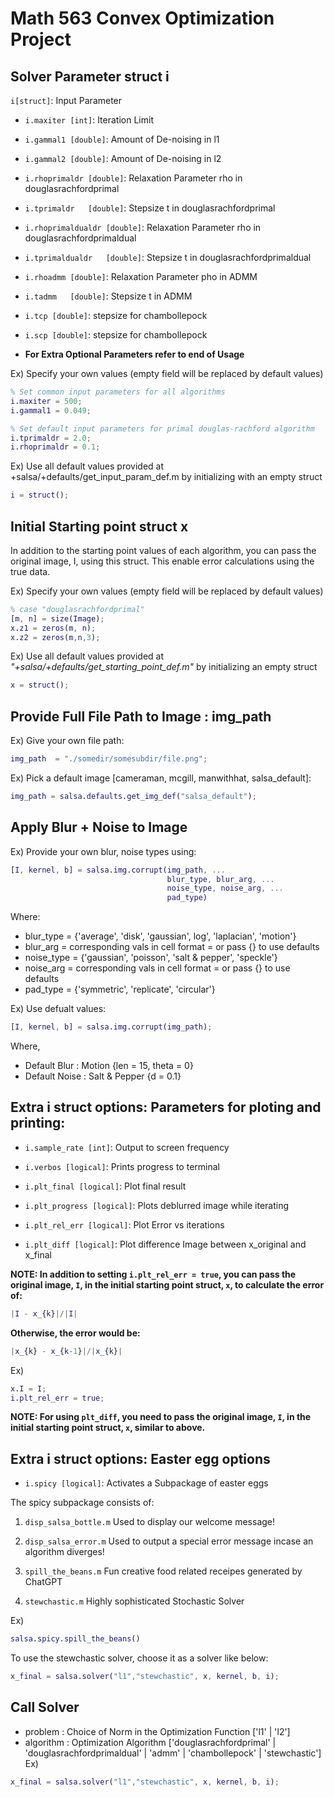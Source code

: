 # Math 563 Convex Optimization Project
## Solver Parameter struct i
```i[struct]```: Input Parameter
   - ```i.maxiter [int]```: Iteration Limit
   - ```i.gammal1 [double]```: Amount of De-noising in l1
   - ```i.gammal2 [double]```: Amount of De-noising in l2
    
   - ```i.rhoprimaldr [double]```: Relaxation Parameter rho in douglasrachfordprimal
   - ```i.tprimaldr   [double]```: Stepsize t in douglasrachfordprimal
    
   - ```i.rhoprimaldualdr [double]```: Relaxation Parameter rho in douglasrachfordprimaldual
   - ```i.tprimaldualdr   [double]```: Stepsize t in douglasrachfordprimaldual
    
   - ```i.rhoadmm [double]```: Relaxation Parameter pho in ADMM
   - ```i.tadmm   [double]```: Stepsize t in ADMM
    
   - ```i.tcp [double]```: stepsize for chambollepock
   - ```i.scp [double]```: stepsize for chambollepock

   - **For Extra Optional Parameters refer to end of Usage**

Ex) Specify your own values (empty field will be replaced by default values)
```matlab
% Set common input parameters for all algorithms
i.maxiter = 500;
i.gammal1 = 0.049;

% Set default input parameters for primal douglas-rachford algorithm
i.tprimaldr = 2.0;
i.rhoprimaldr = 0.1;
```

Ex) Use all default values provided at +salsa/+defaults/get_input_param_def.m
by initializing with an empty struct
```matlab
i = struct();
```



## Initial Starting point struct x
In addition to the starting point values of each algorithm, you can pass the original image, 
I, using this struct. This enable error calculations using the true data.

Ex) Specify your own values (empty field will be replaced by default values)
```matlab
% case "douglasrachfordprimal"
[m, n] = size(Image);
x.z1 = zeros(m, n);
x.z2 = zeros(m,n,3);
```

Ex) Use all default values provided at _"+salsa/+defaults/get_starting_point_def.m"_ by initializing an empty struct
```matlab
x = struct();
```
  
  
  
## Provide Full File Path to Image : img_path      
Ex) Give your own file path:
```matlab
img_path  = "./somedir/somesubdir/file.png";
```

Ex) Pick a default image [cameraman, mcgill, manwithhat, salsa_default]:
```matlab
img_path = salsa.defaults.get_img_def("salsa_default");
```


## Apply Blur + Noise to Image
Ex) Provide your own blur, noise types using:
```matlab
[I, kernel, b] = salsa.img.corrupt(img_path, ...
                                   blur_type, blur_arg, ...
                                   noise_type, noise_arg, ...
                                   pad_type)
```

Where:
- blur_type = {'average', 'disk', 'gaussian', log', 'laplacian', 'motion'}
- blur_arg  = corresponding vals in cell format
            = or pass {} to use defaults
- noise_type = {'gaussian', 'poisson', 'salt & pepper', 'speckle'}
- noise_arg  = corresponding vals in cell format
             = or pass {} to use defaults
- pad_type = {'symmetric', 'replicate', 'circular'}

Ex) Use defualt values:
```matlab
[I, kernel, b] = salsa.img.corrupt(img_path);
```

Where, 
- Default Blur  : Motion {len = 15, theta = 0}
- Default Noise : Salt & Pepper {d = 0.1}


## Extra i struct options: Parameters for ploting and printing: 
- ```i.sample_rate [int]```: Output to screen frequency
- ```i.verbos [logical]```: Prints progress to terminal
    
- ```i.plt_final [logical]```: Plot final result
- ```i.plt_progress [logical]```: Plots deblurred image while iterating
- ```i.plt_rel_err [logical]```: Plot Error vs iterations
- ```i.plt_diff [logical]```: Plot difference Image between x_original and x_final
    
**NOTE: In addition to setting ```i.plt_rel_err = true```, you can pass
        the original image, ```I```, in the initial starting point struct, ```x```, to
        calculate the error of:**
        
```matlab
|I - x_{k}|/|I| 
 ```
 
**Otherwise, the error would be:**
```matlab
|x_{k} - x_{k-1}|/|x_{k}|
```

Ex) 
```matlab
x.I = I;
i.plt_rel_err = true;
```
        
**NOTE: For using ```plt_diff```, you need to pass the original image, ```I```,
        in the initial starting point struct, ```x```, similar to above.**



## Extra i struct options: Easter egg options
- ```i.spicy [logical]```: Activates a Subpackage of easter eggs 

The spicy subpackage consists of:
1) ```disp_salsa_bottle.m```
   Used to display our welcome message!

2) ```disp_salsa_error.m```
   Used to output a special error message incase an algorithm
   diverges!

3) ```spill_the_beans.m```
   Fun creative food related receipes generated by ChatGPT

4) ```stewchastic.m```
   Highly sophisticated Stochastic Solver

Ex) 
```matlab
salsa.spicy.spill_the_beans()
```

To use the stewchastic solver, choose it as a solver like
below:
```matlab
x_final = salsa.solver("l1","stewchastic", x, kernel, b, i);
```



## Call Solver
- problem : Choice of Norm in the Optimization Function ['l1' | 'l2']                
- algorithm : Optimization Algorithm ['douglasrachfordprimal'     |
                                      'douglasrachfordprimaldual' |
                                      'admm'                      |
                                      'chambollepock'             |
                                      'stewchastic']
Ex)
```matlab
x_final = salsa.solver("l1","stewchastic", x, kernel, b, i);
```
